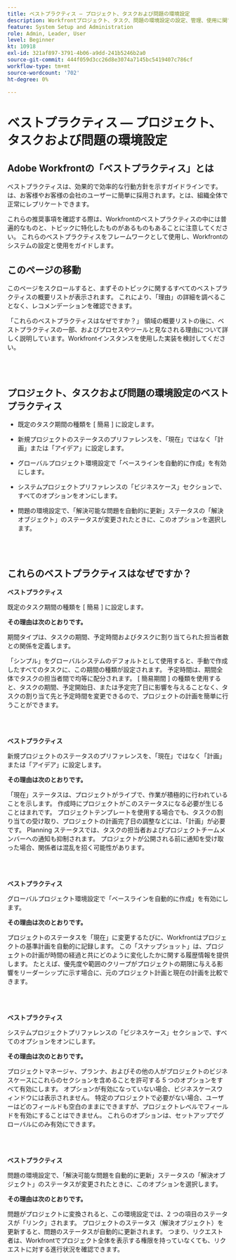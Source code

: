 ```yaml
---
title: ベストプラクティス — プロジェクト、タスクおよび問題の環境設定
description: Workfrontプロジェクト、タスク、問題の環境設定の設定、管理、使用に関するAdobe Workfrontのエキスパートによるベストプラクティス Recommendations を参照してください。
feature: System Setup and Administration
role: Admin, Leader, User
level: Beginner
kt: 10918
exl-id: 321af897-3791-4b06-a9dd-241b5246b2a0
source-git-commit: 444f059d3cc26d8e3074a7145bc5419407c786cf
workflow-type: tm+mt
source-wordcount: '702'
ht-degree: 0%

---
```


# ベストプラクティス — プロジェクト、タスクおよび問題の環境設定

## Adobe Workfrontの「ベストプラクティス」とは

ベストプラクティスは、効果的で効率的な行動方針を示すガイドラインです。は、お客様やお客様の会社のユーザーに簡単に採用されます。とは、組織全体で正常にレプリケートできます。

これらの推奨事項を確認する際は、Workfrontのベストプラクティスの中には普遍的なものと、トピックに特化したものがあるものもあることに注意してください。 これらのベストプラクティスをフレームワークとして使用し、Workfrontのシステムの設定と使用をガイドします。

## このページの移動

このページをスクロールすると、まずそのトピックに関するすべてのベストプラクティスの概要リストが表示されます。 これにより、「理由」の詳細を調べることなく、レコメンデーションを確認できます。

「これらのベストプラクティスはなぜですか？」 領域の概要リストの後に、ベストプラクティスの一部、およびプロセスやツールと見なされる理由について詳しく説明しています。Workfrontインスタンスを使用した実装を検討してください。

</br>
</br>

## プロジェクト、タスクおよび問題の環境設定のベストプラクティス

* 既定のタスク期間の種類を [ 簡易 ] に設定します。

* 新規プロジェクトのステータスのプリファレンスを、「現在」ではなく「計画」または「アイデア」に設定します。

* グローバルプロジェクト環境設定で「ベースラインを自動的に作成」を有効にします。

* システムプロジェクトプリファレンスの「ビジネスケース」セクションで、すべてのオプションをオンにします。

* 問題の環境設定で、「解決可能な問題を自動的に更新」ステータスの「解決オブジェクト」のステータスが変更されたときに、このオプションを選択します。

</br>
</br>


## これらのベストプラクティスはなぜですか？

**ベストプラクティス**

既定のタスク期間の種類を [ 簡易 ] に設定します。

**その理由は次のとおりです。**

期間タイプは、タスクの期間、予定時間およびタスクに割り当てられた担当者数との関係を定義します。

「シンプル」をグローバルシステムのデフォルトとして使用すると、手動で作成したすべてのタスクに、この期間の種類が設定されます。 予定時間は、期間全体でタスクの担当者間で均等に配分されます。 [ 簡易期間 ] の種類を使用すると、タスクの期間、予定開始日、または予定完了日に影響を与えることなく、タスクの割り当て先と予定時間を変更できるので、プロジェクトの計画を簡単に行うことができます。

</br>
</br>

**ベストプラクティス**

新規プロジェクトのステータスのプリファレンスを、「現在」ではなく「計画」または「アイデア」に設定します。

**その理由は次のとおりです。**

「現在」ステータスは、プロジェクトがライブで、作業が積極的に行われていることを示します。 作成時にプロジェクトがこのステータスになる必要が生じることはまれです。 プロジェクトテンプレートを使用する場合でも、タスクの割り当ての受け取り、プロジェクトの計画完了日の調整などには、「計画」が必要です。 Planning ステータスでは、タスクの担当者およびプロジェクトチームメンバーへの通知も抑制されます。 プロジェクトが公開される前に通知を受け取った場合、関係者は混乱を招く可能性があります。

</br>
</br>

**ベストプラクティス**

グローバルプロジェクト環境設定で「ベースラインを自動的に作成」を有効にします。

**その理由は次のとおりです。**

プロジェクトのステータスを「現在」に変更するたびに、Workfrontはプロジェクトの基準計画を自動的に記録します。 この「スナップショット」は、プロジェクトの計画が時間の経過と共にどのように変化したかに関する履歴情報を提供します。 たとえば、優先度や範囲のクリープがプロジェクトの期限に与える影響をリーダーシップに示す場合に、元のプロジェクト計画と現在の計画を比較できます。

</br>
</br>

**ベストプラクティス**

システムプロジェクトプリファレンスの「ビジネスケース」セクションで、すべてのオプションをオンにします。

**その理由は次のとおりです。**

プロジェクトマネージャ、プランナ、およびその他の人がプロジェクトのビジネスケースにこれらのセクションを含めることを許可する 5 つのオプションをすべて有効にします。 オプションが有効になっていない場合、ビジネスケースウィンドウには表示されません。 特定のプロジェクトで必要がない場合、ユーザーはどのフィールドも空白のままにできますが、プロジェクトレベルでフィールドを有効にすることはできません。 これらのオプションは、セットアップでグローバルにのみ有効にできます。

</br>
</br>

**ベストプラクティス**

問題の環境設定で、「解決可能な問題を自動的に更新」ステータスの「解決オブジェクト」のステータスが変更されたときに、このオプションを選択します。

**その理由は次のとおりです。**

問題がプロジェクトに変換されると、この環境設定では、2 つの項目のステータスが「リンク」されます。 プロジェクトのステータス（解決オブジェクト）を更新すると、問題のステータスが自動的に更新されます。 つまり、リクエスト者は、Workfrontでプロジェクト全体を表示する権限を持っていなくても、リクエストに対する進行状況を確認できます。
